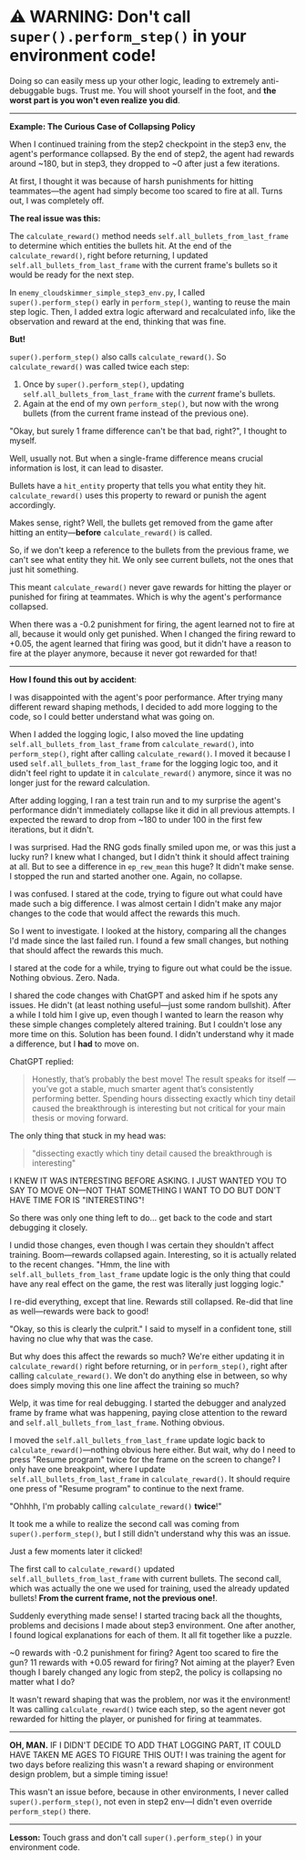 # ⚠️ WARNING: Don't call `super().perform_step()` in your environment code!

Doing so can easily mess up your other logic, leading to extremely anti-debuggable bugs.
Trust me. You will shoot yourself in the foot, and **the worst part is you won't even realize you did**.


---


**Example: The Curious Case of Collapsing Policy**

When I continued training from the step2 checkpoint in the step3 env, the agent's performance collapsed.
By the end of step2, the agent had rewards around ~180, but in step3, they dropped to ~0 after just a few iterations.

At first, I thought it was because of harsh punishments for hitting teammates—the agent had simply become too scared to fire at all.
Turns out, I was completely off.

**The real issue was this:**

The `calculate_reward()` method needs `self.all_bullets_from_last_frame` to determine which entities the bullets hit.
At the end of the `calculate_reward()`, right before returning, I updated `self.all_bullets_from_last_frame` with the current frame's bullets so it would be ready for the next step.

In `enemy_cloudskimmer_simple_step3_env.py`, I called `super().perform_step()` early in `perform_step()`, wanting to reuse the main step logic.
Then, I added extra logic afterward and recalculated info, like the observation and reward at the end, thinking that was fine.

**But!**

`super().perform_step()` also calls `calculate_reward()`.
So `calculate_reward()` was called twice each step:

1. Once by `super().perform_step()`, updating `self.all_bullets_from_last_frame` with the *current* frame's bullets.
2. Again at the end of my own `perform_step()`, but now with the wrong bullets (from the current frame instead of the previous one).

"Okay, but surely 1 frame difference can't be that bad, right?", I thought to myself.

Well, usually not. But when a single-frame difference means crucial information is lost, it can lead to disaster.

Bullets have a `hit_entity` property that tells you what entity they hit.
`calculate_reward()` uses this property to reward or punish the agent accordingly.

Makes sense, right? Well, the bullets get removed from the game after hitting an entity—**before** `calculate_reward()` is called.

So, if we don't keep a reference to the bullets from the previous frame, we can't see what entity they hit.
We only see current bullets, not the ones that just hit something.

This meant `calculate_reward()` never gave rewards for hitting the player or punished for firing at teammates.
Which is why the agent's performance collapsed.

When there was a -0.2 punishment for firing, the agent learned not to fire at all, because it would only get punished.
When I changed the firing reward to +0.05, the agent learned that firing was good, but it didn't have a reason to fire at the player anymore, because it never got rewarded for that!


---


**How I found this out by accident**:

I was disappointed with the agent's poor performance. After trying many different reward shaping methods, I decided to add more logging to the code, so I could better understand what was going on.

When I added the logging logic, I also moved the line updating `self.all_bullets_from_last_frame` from `calculate_reward()`, into `perform_step()`, right after calling `calculate_reward()`.
I moved it because I used `self.all_bullets_from_last_frame` for the logging logic too, and it didn't feel right to update it in `calculate_reward()` anymore, since it was no longer just for the reward calculation.

After adding logging, I ran a test train run and to my surprise the agent's performance didn't immediately collapse like it did in all previous attempts.
I expected the reward to drop from ~180 to under 100 in the first few iterations, but it didn't.

I was surprised. Had the RNG gods finally smiled upon me, or was this just a lucky run?
I knew what I changed, but I didn't think it should affect training at all.
But to see a difference in `ep_rew_mean` this huge? It didn't make sense. I stopped the run and started another one. Again, no collapse.

I was confused. I stared at the code, trying to figure out what could have made such a big difference.
I was almost certain I didn't make any major changes to the code that would affect the rewards this much.

So I went to investigate. I looked at the history, comparing all the changes I'd made since the last failed run.
I found a few small changes, but nothing that should affect the rewards this much.

I stared at the code for a while, trying to figure out what could be the issue. Nothing obvious. Zero. Nada.

I shared the code changes with ChatGPT and asked him if he spots any issues. He didn't (at least nothing useful—just some random bullshit).
After a while I told him I give up, even though I wanted to learn the reason why these simple changes completely altered training. But I couldn't lose any more time on this.
Solution has been found. I didn't understand why it made a difference, but I **had** to move on.

ChatGPT replied:
> Honestly, that’s probably the best move! The result speaks for itself — you’ve got a stable, much smarter agent that’s consistently performing better. Spending hours dissecting exactly which tiny detail caused the breakthrough is interesting but not critical for your main thesis or moving forward.

The only thing that stuck in my head was:
> "dissecting exactly which tiny detail caused the breakthrough is interesting"

I KNEW IT WAS INTERESTING BEFORE ASKING. I JUST WANTED YOU TO SAY TO MOVE ON—NOT THAT SOMETHING I WANT TO DO BUT DON'T HAVE TIME FOR IS "INTERESTING"!

So there was only one thing left to do... get back to the code and start debugging it closely.

I undid those changes, even though I was certain they shouldn't affect training. Boom—rewards collapsed again.
Interesting, so it is actually related to the recent changes.
"Hmm, the line with `self.all_bullets_from_last_frame` update logic is the only thing that could have any real effect on the game, the rest was literally just logging logic."

I re-did everything, except that line. Rewards still collapsed.
Re-did that line as well—rewards were back to good!

"Okay, so this is clearly the culprit." I said to myself in a confident tone, still having no clue why that was the case.

But why does this affect the rewards so much?
We're either updating it in `calculate_reward()` right before returning, or in `perform_step()`, right after calling `calculate_reward()`.
We don't do anything else in between, so why does simply moving this one line affect the training so much?

Welp, it was time for real debugging.
I started the debugger and analyzed frame by frame what was happening, paying close attention to the reward and `self.all_bullets_from_last_frame`.
Nothing obvious.

I moved the `self.all_bullets_from_last_frame` update logic back to `calculate_reward()`—nothing obvious here either.
But wait, why do I need to press "Resume program" twice for the frame on the screen to change?
I only have one breakpoint, where I update `self.all_bullets_from_last_frame` in `calculate_reward()`. It should require one press of "Resume program" to continue to the next frame.

"Ohhhh, I'm probably calling `calculate_reward()` **twice**!"

It took me a while to realize the second call was coming from `super().perform_step()`, but I still didn't understand why this was an issue.

Just a few moments later it clicked!

The first call to `calculate_reward()` updated `self.all_bullets_from_last_frame` with current bullets.
The second call, which was actually the one we used for training, used the already updated bullets!
**From the current frame, not the previous one!**.

Suddenly everything made sense!
I started tracing back all the thoughts, problems and decisions I made about step3 environment.
One after another, I found logical explanations for each of them. It all fit together like a puzzle.

~0 rewards with -0.2 punishment for firing? Agent too scared to fire the gun? 11 rewards with +0.05 reward for firing? Not aiming at the player?
Even though I barely changed any logic from step2, the policy is collapsing no matter what I do?

It wasn't reward shaping that was the problem, nor was it the environment!
It was calling `calculate_reward()` twice each step, so the agent never got rewarded for hitting the player, or punished for firing at teammates.


---


**OH, MAN.** IF I DIDN'T DECIDE TO ADD THAT LOGGING PART, IT COULD HAVE TAKEN ME AGES TO FIGURE THIS OUT!
I was training the agent for two days before realizing this wasn't a reward shaping or environment design problem, but a simple timing issue!

This wasn't an issue before, because in other environments, I never called `super().perform_step()`, not even in step2 env—I didn't even override `perform_step()` there.


---

**Lesson:**
Touch grass and don't call `super().perform_step()` in your environment code.
